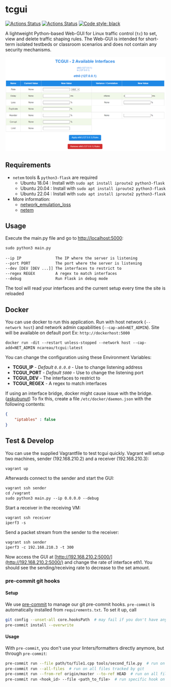 # tcgui

[![Actions Status](https://github.com/tum-lkn/tcgui/workflows/CI/badge.svg)](https://github.com/tum-lkn/tcgui)
[![Actions Status](https://github.com/tum-lkn/tcgui/workflows/CodeQL/badge.svg)](https://github.com/tum-lkn/tcgui)
[![Code style: black](https://img.shields.io/badge/code%20style-black-000000.svg)](https://github.com/psf/black)

A lightweight Python-based Web-GUI for Linux traffic control (`tc`) to set, view and delete traffic shaping rules. The Web-GUI is intended for short-term isolated testbeds or classroom scenarios and does not contain any security mechanisms.

![tcgui screenshot](tcgui-new.png)

## Requirements

- `netem` tools & `python3-flask` are required
  - Ubuntu 18.04 : Install with `sudo apt install iproute2 python3-flask`
  - Ubuntu 20.04 : Install with `sudo apt install iproute2 python3-flask`
  - Ubuntu 22.04 : Install with `sudo apt install iproute2 python3-flask`
- More information:
  - [network_emulation_loss](https://calomel.org/network_loss_emulation.html)
  - [netem](https://wiki.linuxfoundation.org/networking/netem)

## Usage

Execute the main.py file and go to [http://localhost:5000](http://localhost:5000):

```shell
sudo python3 main.py

--ip IP               The IP where the server is listening
--port PORT           The port where the server is listening
--dev [DEV [DEV ...]] The interfaces to restrict to
--regex REGEX         A regex to match interfaces
--debug               Run Flask in debug mode
```

The tool will read your interfaces and the current setup every time the site is reloaded

## Docker

You can use docker to run this application. Run with host network (`--network host`) and network admin capabilities (`--cap-add=NET_ADMIN`). Site will be available on default port Ex: `http://dockerhost:5000`

```shell
docker run -dit --restart unless-stopped --network host --cap-add=NET_ADMIN ncareau/tcgui:latest
```

You can change the configuration using these Environment Variables:

- **TCGUI_IP** - *Default `0.0.0.0`* - Use to change listening address
- **TCGUI_PORT** - *Default `5000`* - Use to change the listening port
- **TCGUI_DEV** - The interfaces to restrict to
- **TCGUI_REGEX** - A regex to match interfaces

If using an interface bridge, docker might cause issue with the bridge. ([askubunut](https://askubuntu.com/questions/1073501/docker-breaks-network-bridging-to-virtual-machines))
To fix this, create a file `/etc/docker/daemon.json` with the following contents:

```json
{
    "iptables" : false
}
```

## Test & Develop

You can use the supplied Vagrantfile to test tcgui quickly. Vagrant will setup two machines, sender (192.168.210.2) and a receiver (192.168.210.3):

```shell
vagrant up
```

Afterwards connect to the sender and start the GUI:

```shell
vagrant ssh sender
cd /vagrant
sudo python3 main.py --ip 0.0.0.0 --debug
```

Start a receiver in the receiving VM:

```shell
vagrant ssh receiver
iperf3 -s
```

Send a packet stream from the sender to the receiver:

```shell
vagrant ssh sender
iperf3 -c 192.168.210.3 -t 300
```

Now access the GUI at [http://192.168.210.2:5000/](http://192.168.210.2:5000/) and change the rate of interface eth1. You should see the sending/receiving rate to decrease to the set amount.

### pre-commit git hooks

#### Setup

We use [pre-commit](https://pre-commit.com/) to manage our git pre-commit hooks.
`pre-commit` is automatically installed from `requirements.txt`.
To set it up, call

```sh
git config --unset-all core.hooksPath  # may fail if you don't have any hooks set, but that's ok
pre-commit install --overwrite
```

#### Usage

With `pre-commit`, you don't use your linters/formatters directly anymore, but through `pre-commit`:

```sh
pre-commit run --file path/to/file1.cpp tools/second_file.py  # run on specific file(s)
pre-commit run --all-files  # run on all files tracked by git
pre-commit run --from-ref origin/master --to-ref HEAD  # run on all files changed on current branch, compared to master
pre-commit run <hook_id> --file <path_to_file>  # run specific hook on specific file
```
